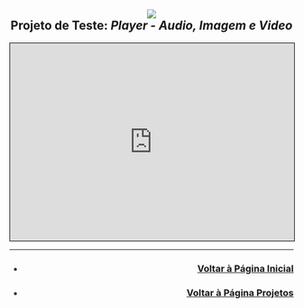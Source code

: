 <script>
  var link = document.createElement('link');
    link.rel = 'icon';    link.href = 'https://fcasfs-of.cloud-fs.net/Icon/mdpl.png';     link.type = 'image/png';
    document.head.appendChild(link);
</script>


## <span style="display:block;text-align:center;"> ![](https://fcasfs-of.cloud-fs.net/Icon/mdpl.png) <br/> Projeto de Teste: ***Player - Audio, Imagem e Video*** </span>

<iframe allowfullscreen width="100%" height="350" allow="Access-Control-Allow-Origin *; accelerometer *; ambient-light-sensor *; autoplay *; camera *; clipboard-read *; clipboard-write *; encrypted-media *; fullscreen *; geolocation *; gyroscope *; magnetometer *; microphone *; midi *; payment *; picture-in-picture *; screen-wake-lock *; speaker *; sync-xhr *; usb *; web-share *; vibrate *; vr *" sandbox="allow-downloads allow-forms allow-modals allow-popups allow-popups-to-escape-sandbox allow-same-origin allow-scripts allow-top-navigation-by-user-activation allow-storage-access-by-user-activation" frameborder="0" scrolling="no" src="https://player.fcasfs-of.cloud-fs.net" style="border: 1px solid black"></iframe>

<br/>
<hr />

- ### <span style="display:block;text-align:right;"> [Voltar à Página Inicial](https://fcasfs-of.cloud-fs.net) </span>
- ### <span style="display:block;text-align:right;"> [Voltar à Página Projetos](https://fcasfs-of.cloud-fs.net/projects-pt) </span>
<br/><br/>
